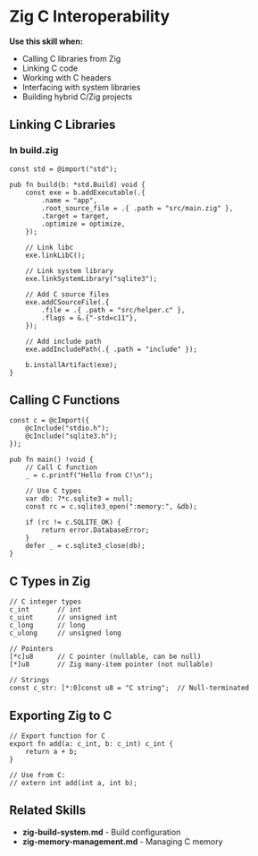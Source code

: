 # Zig C Interoperability

**Use this skill when:**
- Calling C libraries from Zig
- Linking C code
- Working with C headers
- Interfacing with system libraries
- Building hybrid C/Zig projects

## Linking C Libraries

### In build.zig

```zig
const std = @import("std");

pub fn build(b: *std.Build) void {
    const exe = b.addExecutable(.{
        .name = "app",
        .root_source_file = .{ .path = "src/main.zig" },
        .target = target,
        .optimize = optimize,
    });

    // Link libc
    exe.linkLibC();

    // Link system library
    exe.linkSystemLibrary("sqlite3");

    // Add C source files
    exe.addCSourceFile(.{
        .file = .{ .path = "src/helper.c" },
        .flags = &.{"-std=c11"},
    });

    // Add include path
    exe.addIncludePath(.{ .path = "include" });

    b.installArtifact(exe);
}
```

## Calling C Functions

```zig
const c = @cImport({
    @cInclude("stdio.h");
    @cInclude("sqlite3.h");
});

pub fn main() !void {
    // Call C function
    _ = c.printf("Hello from C!\n");

    // Use C types
    var db: ?*c.sqlite3 = null;
    const rc = c.sqlite3_open(":memory:", &db);

    if (rc != c.SQLITE_OK) {
        return error.DatabaseError;
    }
    defer _ = c.sqlite3_close(db);
}
```

## C Types in Zig

```zig
// C integer types
c_int       // int
c_uint      // unsigned int
c_long      // long
c_ulong     // unsigned long

// Pointers
[*c]u8      // C pointer (nullable, can be null)
[*]u8       // Zig many-item pointer (not nullable)

// Strings
const c_str: [*:0]const u8 = "C string";  // Null-terminated
```

## Exporting Zig to C

```zig
// Export function for C
export fn add(a: c_int, b: c_int) c_int {
    return a + b;
}

// Use from C:
// extern int add(int a, int b);
```

## Related Skills

- **zig-build-system.md** - Build configuration
- **zig-memory-management.md** - Managing C memory
